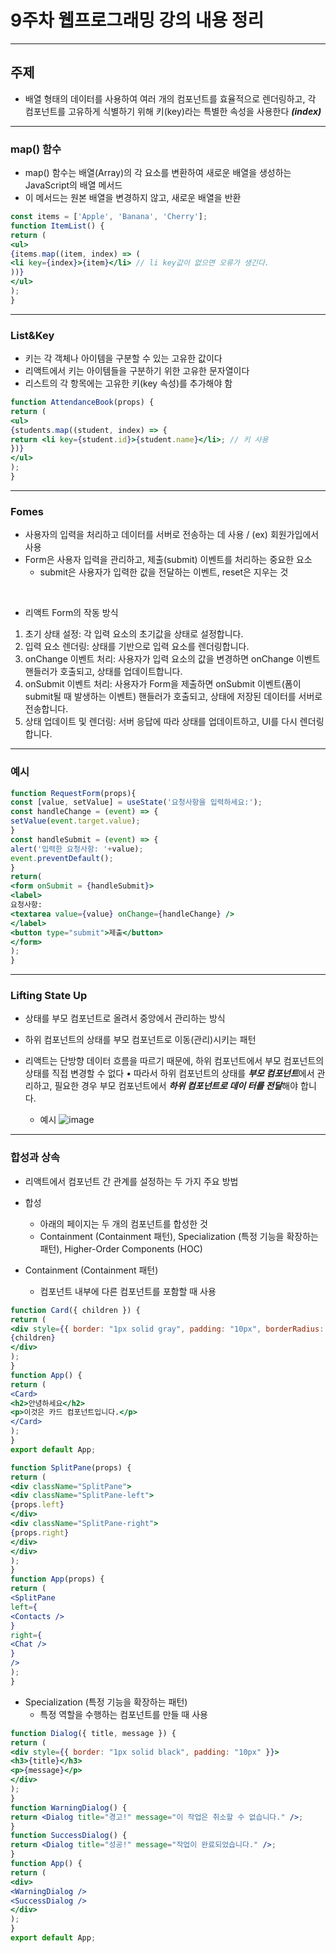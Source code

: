 # 9주차 웹프로그래밍 강의 내용 정리

---

## 주제
* 배열 형태의 데이터를 사용하여 여러 개의 컴포넌트를 효율적으로 렌더링하고, 각 컴포넌트를 고유하게 식별하기 위해 키(key)라는 특별한 속성을 사용한다  ***(index)***

---

### map() 함수

* map() 함수는 배열(Array)의 각 요소를 변환하여 새로운 배열을 생성하는 JavaScript의 배열 메서드
* 이 메서드는 원본 배열을 변경하지 않고, 새로운 배열을 반환

```jsx
const items = ['Apple', 'Banana', 'Cherry'];
function ItemList() {
return (
<ul>
{items.map((item, index) => (
<li key={index}>{item}</li> // li key값이 없으면 오류가 생긴다.
))}
</ul>
);
}
```

---

### List&Key

* 키는 각 객체나 아이템을 구분할 수 있는 고유한 값이다
* 리액트에서 키는 아이템들을 구분하기 위한 고유한 문자열이다
* 리스트의 각 항목에는 고유한 키(key 속성)를 추가해야 함

```jsx
function AttendanceBook(props) {
return (
<ul>
{students.map((student, index) => {
return <li key={student.id}>{student.name}</li>; // 키 사용
})}
</ul>
);
}
```

---
### Fomes

* 사용자의 입력을 처리하고 데이터를 서버로 전송하는 데 사용 / (ex) 회원가입에서 사용
* Form은 사용자 입력을 관리하고, 제출(submit) 이벤트를 처리하는 중요한 요소
  - submit은 사용자가 입력한 값을 전달하는 이벤트, reset은 지우는 것

<br>

* 리액트 Form의 작동 방식
1. 초기 상태 설정: 각 입력 요소의 초기값을 상태로 설정합니다.
2. 입력 요소 렌더링: 상태를 기반으로 입력 요소를 렌더링합니다.
3. onChange 이벤트 처리: 사용자가 입력 요소의 값을 변경하면 onChange 이벤트 핸들러가 호출되고, 상태를 업데이트합니다.
4. onSubmit 이벤트 처리: 사용자가 Form을 제출하면 onSubmit 이벤트(폼이 submit될 때 발생하는 이벤트) 핸들러가 호출되고, 상태에 저장된 데이터를 서버로 전송합니다.
5. 상태 업데이트 및 렌더링: 서버 응답에 따라 상태를 업데이트하고, UI를 다시 렌더링합니다.

---

### 예시

```jsx
function RequestForm(props){
const [value, setValue] = useState('요청사항을 입력하세요:');
const handleChange = (event) => {
setValue(event.target.value);
}
const handleSubmit = (event) => {
alert('입력한 요청사항: '+value);
event.preventDefault();
}
return(
<form onSubmit = {handleSubmit}>
<label>
요청사항:
<textarea value={value} onChange={handleChange} />
</label>
<button type="submit">제출</button>
</form>
);
}
```

---

### Lifting State Up

* 상태를 부모 컴포넌트로 올려서 중앙에서 관리하는 방식
* 하위 컴포넌트의 상태를 부모 컴포넌트로 이동(관리)시키는 패턴
* 리액트는 단방향 데이터 흐름을 따르기 때문에, 하위 컴포넌트에서 부모 컴포넌트의 상태를 직접 변경할 수 없다
• 따라서 하위 컴포넌트의 상태를 ***부모 컴포넌트***에서 관리하고, 필요한 경우 부모 컴포넌트에서 ***하위 컴포넌트로 데이
터를 전달***해야 합니다.

  * 예시
    ![image](https://github.com/user-attachments/assets/0dd6856f-19d5-4e36-8dfa-e76e17d2a697)

---

### 합성과 상속
* 리액트에서 컴포넌트 간 관계를 설정하는 두 가지 주요 방법


* 합성
  - 아래의 페이지는 두 개의 컴포넌트를 합성한 것
  - Containment (Containment 패턴), Specialization (특정 기능을 확장하는 패턴), Higher-Order Components (HOC)

* Containment (Containment 패턴)
  - 컴포넌트 내부에 다른 컴포넌트를 포함할 때 사용
```jsx
function Card({ children }) {
return (
<div style={{ border: "1px solid gray", padding: "10px", borderRadius: "5px" }}>
{children}
</div>
);
}
function App() {
return (
<Card>
<h2>안녕하세요</h2>
<p>이것은 카드 컴포넌트입니다.</p>
</Card>
);
}
export default App;

function SplitPane(props) {
return (
<div className="SplitPane">
<div className="SplitPane-left">
{props.left}
</div>
<div className="SplitPane-right">
{props.right}
</div>
</div>
);
}
function App(props) {
return (
<SplitPane
left={
<Contacts />
}
right={
<Chat />
}
/>
);
}
```

* Specialization (특정 기능을 확장하는 패턴)
  - 특정 역할을 수행하는 컴포넌트를 만들 때 사용
 
```jsx
function Dialog({ title, message }) {
return (
<div style={{ border: "1px solid black", padding: "10px" }}>
<h3>{title}</h3>
<p>{message}</p>
</div>
);
}
function WarningDialog() {
return <Dialog title="경고!" message="이 작업은 취소할 수 없습니다." />;
}
function SuccessDialog() {
return <Dialog title="성공!" message="작업이 완료되었습니다." />;
}
function App() {
return (
<div>
<WarningDialog />
<SuccessDialog />
</div>
);
}
export default App;
```
  
